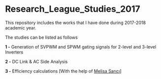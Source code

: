 # Research_League_Studies_2017

This repository includes the works that I have done during 2017-2018 academic year.

The studies can be listed as follows

**1 -** Generation of SVPWM and SPWM gating signals for 2-level and 3-level Inverters

**2 -**  DC Link & AC Side Analysis 

**3 -**  Efficiency calculations  [With the help of [Melisa Sarıcı](https://github.com/MelisaSarici)]

